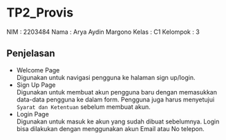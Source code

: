 # TP2_Provis

NIM      : 2203484
Nama     : Arya Aydin Margono
Kelas    : C1
Kelompok : 3

## Penjelasan
- Welcome Page<br>
  Digunakan untuk navigasi pengguna ke halaman sign up/login.
- Sign Up Page<br>
  Digunakan untuk membuat akun pengguna baru dengan memasukkan data-data pengguna ke dalam form. Pengguna juga harus menyetujui `Syarat dan Ketentuan` sebelum membuat akun.
- Login Page<br>
  Digunakan untuk masuk ke akun yang sudah dibuat sebelumnya. Login bisa dilakukan dengan menggunakan akun Email atau No telepon.
